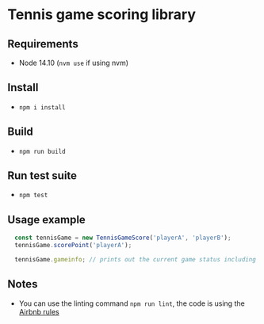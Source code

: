 # Tennis game scoring library

## Requirements

- Node 14.10 (`nvm use` if using nvm)

## Install

- `npm i install`

## Build

- `npm run build`


## Run test suite

- `npm test`


## Usage example

```js
  const tennisGame = new TennisGameScore('playerA', 'playerB');
  tennisGame.scorePoint('playerA');

  tennisGame.gameinfo; // prints out the current game status including score
  ```



## Notes

- You can use the linting command `npm run lint`, the code is using the [Airbnb rules](https://github.com/airbnb/javascript/tree/master/packages/eslint-config-airbnb)
